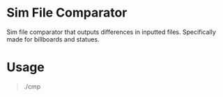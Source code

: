 # Sim File Comparator
Sim file comparator that outputs differences in inputted files.  Specifically made for billboards and statues.

# Usage
> ./cmp <original-file> <file-to-compare> <file-type>
